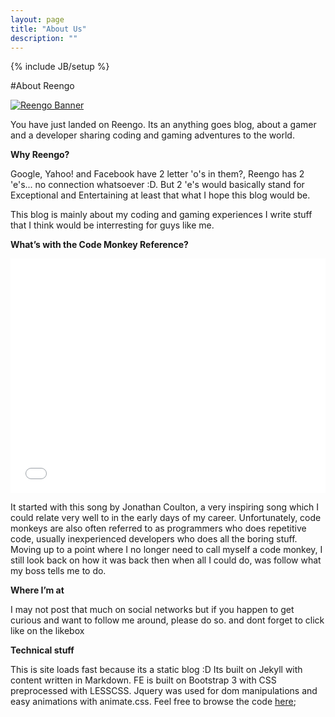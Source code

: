```yaml
---
layout: page
title: "About Us"
description: ""
---
```

{% include JB/setup %}

#About Reengo

[![Reengo Banner]({{BASE_PATH}}/assets/images/reengo.png)]({{BASE_PATH}}/assets/images/reengo.png)

You have just landed on Reengo. Its an anything goes blog, about a gamer and a developer sharing coding and gaming adventures to the world.

**Why Reengo?**

Google, Yahoo! and Facebook have 2 letter 'o's in them?, Reengo has 2 'e's... no connection whatsoever :D. But 2 'e's would basically stand for Exceptional and Entertaining at least that what I hope this blog would be.

This blog is mainly about my coding and gaming experiences I write stuff that I think would be interresting for guys like me.

**What’s with the Code Monkey Reference?**

<iframe width="100%" height="375" src="//www.youtube.com/embed/5W_wd9Qf0IE" frameborder="0" allowfullscreen></iframe>


It started with this song by Jonathan Coulton, a very inspiring song which I could relate very well to in the early days of my career. Unfortunately, code monkeys are also often referred to as programmers who does repetitive code, usually inexperienced developers who does all the boring stuff. Moving up to a point where I no longer need to call myself a code monkey, I still look back on how it was back then when all I could do, was follow what my boss tells me to do.

**Where I’m at**

I may not post that much on social networks but if you happen to get curious and want to follow me around, please do so. and dont forget to click like on the likebox

**Technical stuff**

This is site loads fast because its a static blog :D Its built on Jekyll with content written in Markdown. FE is built on Bootstrap 3 with CSS preprocessed with LESSCSS. Jquery was used for dom manipulations and easy animations with animate.css. Feel free to browse the code [here](https://github.com/reengo/reengo.github.com);